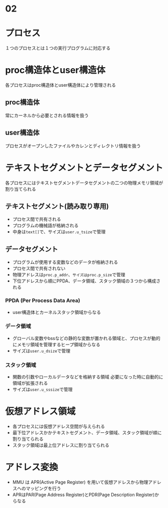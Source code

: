 # 02
# プロセス
１つのプロセスとは１つの実行プログラムに対応する

# proc構造体とuser構造体
各プロセスはproc構造体とuser構造体により管理される

## proc構造体
常にカーネルから必要とされる情報を扱う

## user構造体
プロセスがオープンしたファイルやカレンとディレクトリ情報を扱う

# テキストセグメントとデータセグメント

各プロセスにはテキストセグメントデータセグメントの二つの物理メモリ領域が割り当てられる

## テキストセグメント(読み取り専用)
* プロセス間で共有される
* プログラムの機械語が格納される
* 中身は``text[]``で、サイズは``user.u_tsize``で管理

## データセグメント
* プログラムが使用する変数などのデータが格納される
* プロセス間で共有されない
* 物理アドレスは``proc.p_addr``、``サイズはproc.p_size``で管理
* 下位アドレスから順にPPDA、データ領域、スタック領域の３つから構成される

### PPDA (Per Process Data Area)
* user構造体とカーネルスタック領域からなる

### データ領域
* グローバル変数やbssなどの静的な変数が置かれる領域と、プロセスが動的にメモリ領域を管理するヒープ領域からなる
* サイズは``user.u_dsize``で管理

### スタック領域
* 関数の引数やローカルデータなどを格納する領域
必要になった時に自動的に領域が拡張される
* サイズは``user.u_sssize``で管理

# 仮想アドレス領域
* 各プロセスには仮想アドレス空間が与えられる
* 最下位アドレスかかテキストセグメント、データ領域、スタック領域が順に割り当てられる
* スタック領域は最上位アドレスに割り当てられる

# アドレス変換
* MMU は APR(Active Page Register) を用いて仮想アドレスから物理アドレスへのマッピングを行う
* APRはPAR(Page Address Register)とPDR(Page Description Register)からなる